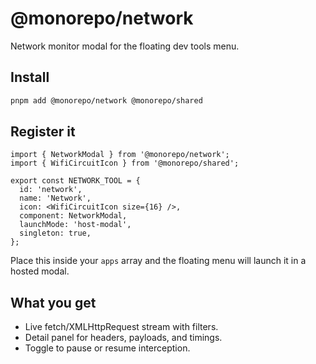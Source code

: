 # @monorepo/network

Network monitor modal for the floating dev tools menu.

## Install
```bash
pnpm add @monorepo/network @monorepo/shared
```

## Register it
```tsx
import { NetworkModal } from '@monorepo/network';
import { WifiCircuitIcon } from '@monorepo/shared';

export const NETWORK_TOOL = {
  id: 'network',
  name: 'Network',
  icon: <WifiCircuitIcon size={16} />,
  component: NetworkModal,
  launchMode: 'host-modal',
  singleton: true,
};
```
Place this inside your `apps` array and the floating menu will launch it in a hosted modal.

## What you get
- Live fetch/XMLHttpRequest stream with filters.
- Detail panel for headers, payloads, and timings.
- Toggle to pause or resume interception.
